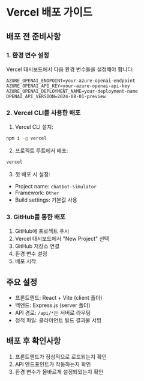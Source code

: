# Vercel 배포 가이드

## 배포 전 준비사항

### 1. 환경 변수 설정

Vercel 대시보드에서 다음 환경 변수들을 설정해야 합니다:

```
AZURE_OPENAI_ENDPOINT=your-azure-openai-endpoint
AZURE_OPENAI_API_KEY=your-azure-openai-api-key
AZURE_OPENAI_DEPLOYMENT_NAME=your-deployment-name
OPENAI_API_VERSION=2024-08-01-preview
```

### 2. Vercel CLI를 사용한 배포

1. Vercel CLI 설치:

```bash
npm i -g vercel
```

2. 프로젝트 루트에서 배포:

```bash
vercel
```

3. 첫 배포 시 설정:

- Project name: `chatbot-simulator`
- Framework: `Other`
- Build settings: 기본값 사용

### 3. GitHub를 통한 배포

1. GitHub에 프로젝트 푸시
2. Vercel 대시보드에서 "New Project" 선택
3. GitHub 저장소 연결
4. 환경 변수 설정
5. 배포 시작

## 주요 설정

- 프론트엔드: React + Vite (client 폴더)
- 백엔드: Express.js (server 폴더)
- API 경로: `/api/*`는 서버로 라우팅
- 정적 파일: 클라이언트 빌드 결과물 서빙

## 배포 후 확인사항

1. 프론트엔드가 정상적으로 로드되는지 확인
2. API 엔드포인트가 작동하는지 확인
3. 환경 변수가 올바르게 설정되었는지 확인
